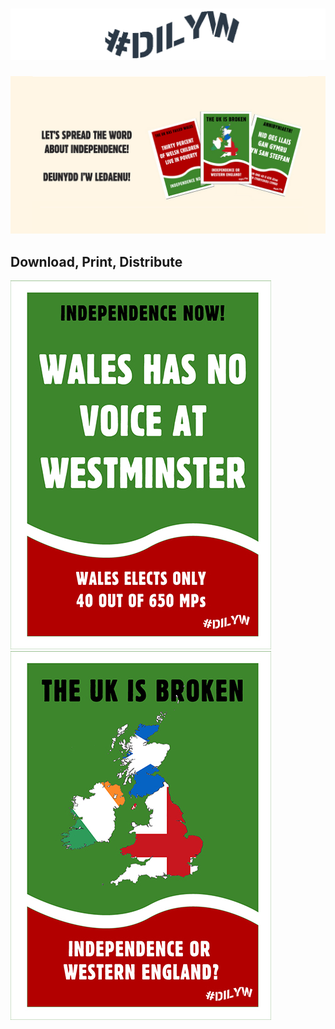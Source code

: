 # ![Header](DilywIcon.png)

![dilyw](dilyw.png)

## Download, Print, Distribute

[![Alt Description](NoVoiceMini.jpg)](No-Voice.jpg) [![Alt Description](BrokenMini.jpg)](MapEng.jpg) 
